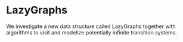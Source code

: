 # LazyGraphs
We investigate a new data structure called LazyGraphs together with algorithms to visit and modelize potentially infinite transition systems.
